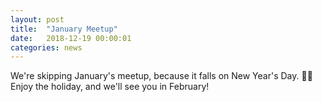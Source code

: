 ```yaml
---
layout: post
title:  "January Meetup"
date:   2018-12-19 00:00:01
categories: news
---
```


We're skipping January's meetup, because it falls on New Year's Day. 🥂🎊 Enjoy the holiday, and we'll see you in February!
